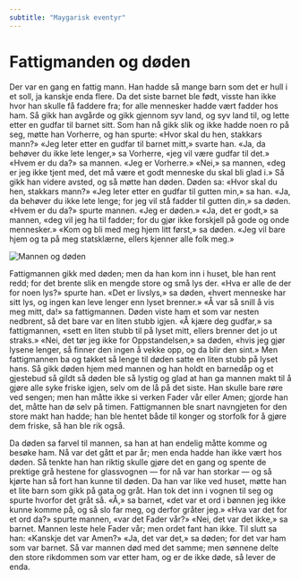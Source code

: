 ```yaml
---
subtitle: "Maygarisk eventyr"
---
```


# Fattigmanden og døden

Der var en gang en fattig mann. Han hadde så mange barn som det er hull i et soll, ja kanskje enda flere. Da det siste barnet ble født, visste han ikke hvor han skulle få faddere fra; for alle mennesker hadde vært fadder hos ham. Så gikk han avgårde og gikk gjennom syv land, og syv land til, og lette etter en gudfar til barnet sitt. Som han nå gikk slik og ikke hadde noen ro på seg, møtte han Vorherre, og han spurte: «Hvor skal du hen, stakkars mann?» «Jeg leter etter en gudfar til barnet mitt,» svarte han. «Ja, da behøver du ikke lete lenger,» sa Vorherre, «jeg vil være gudfar til det.» «Hvem er du da?» sa mannen. «Jeg er Vorherre.» «Nei,» sa mannen, «deg er jeg ikke tjent med, det må være et godt menneske du skal bli glad i.» Så gikk han videre avsted, og så møtte han døden. Døden sa: «Hvor skal du hen, stakkars mann?» «Jeg leter etter en gudfar til gutten min,» sa han. «Ja, da behøver du ikke lete lenge; for jeg vil stå fadder til gutten din,» sa døden. «Hvem er du da?» spurte mannen. «Jeg er døden.» «Ja, det er godt,» sa mannen, «deg vil jeg ha til fadder; for du gjør ikke forskjell på gode og onde mennesker.» «Kom og bli med meg hjem litt først,» sa døden. «Jeg vil bare hjem og ta på meg statsklærne, ellers kjenner alle folk meg.»

![Mannen og døden](./fattigmannen_og_skjelett.png)

Fattigmannen gikk med døden; men da han kom inn i huset, ble han rent redd; for det brente slik en mengde store og små lys der. «Hva er alle de der for noen lys?» spurte han. «Det er livslys,» sa døden, «hvert menneske har sitt lys, og ingen kan leve lenger enn lyset brenner.» «Å var så snill å vis meg mitt, da!» sa fattigmannen. Døden viste ham et som var nesten nedbrent, så det bare var en liten stubb igjen. «Å kjære deg gudfar,» sa fattigmannen, «sett en liten stubb til på lyset mitt, ellers brenner det jo ut straks.» «Nei, det tør jeg ikke for Oppstandelsen,» sa døden, «hvis jeg gjør lysene lenger, så finner den ingen å vekke opp, og da blir den sint.» Men fattigmannen ba og takket så lenge til døden satte en liten stubb på lyset hans. Så gikk døden hjem med mannen og han holdt en barnedåp og et gjestebud så gildt så døden ble så lystig og glad at han ga mannen makt til å gjøre alle syke friske igjen, selv om de lå på det siste. Han skulle bare røre ved sengen; men han måtte ikke si verken Fader vår eller Amen; gjorde han det, måtte han dø selv på timen. Fattigmannen ble snart navngjeten for den store makt han hadde; han ble hentet både til konger og storfolk for å gjøre dem friske, så han ble rik også.

Da døden sa farvel til mannen, sa han at han endelig måtte komme og besøke ham. Nå var det gått et par år; men enda hadde han ikke vært hos døden. Så tenkte han han riktig skulle gjøre det en gang og spente de prektige grå hestene for glassvognen — for nå var han storkar — og så kjørte han så fort han kunne til døden. Da han var like ved huset, møtte han et lite barn som gikk på gata og gråt. Han tok det inn i vognen til seg og spurte hvorfor det gråt så. «Å,» sa barnet, «det var et ord i bønnen jeg ikke kunne komme på, og så slo far meg, og derfor gråter jeg.» «Hva var det for et ord da?» spurte mannen, «var det Fader vår?» «Nei, det var det ikke,» sa barnet. Mannen leste hele Fader vår; men ordet fant han ikke. Til slutt sa han: «Kanskje det var Amen?» «Ja, det var det,» sa døden; for det var ham som var barnet. Så var mannen død med det samme; men sønnene delte den store rikdommen som var etter ham, og er de ikke døde, så lever de enda.
